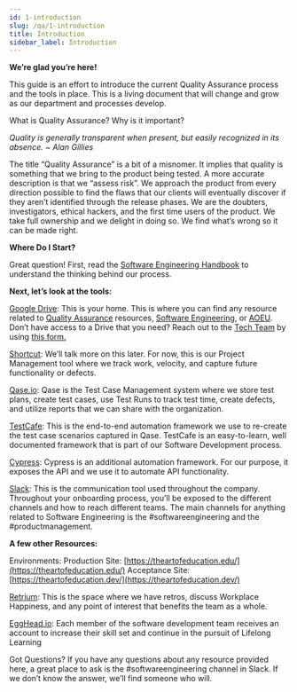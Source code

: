 ```yaml
---
id: 1-introduction
slug: /qa/1-introduction
title: Introduction
sidebar_label: Introduction
---
```


**We’re glad you’re here!**

This guide is an effort to introduce the current Quality Assurance process and the tools in place. This is a living document that will change and grow as our department and processes develop.

What is Quality Assurance? Why is it important?

*Quality is generally transparent when present, but easily recognized in its absence.
~ Alan Gillies*

The title “Quality Assurance” is a bit of a misnomer. It implies that quality is something that we bring to the product being tested. A more accurate description is that we “assess risk”. We approach the product from every direction possible to find the flaws that our clients will eventually discover if they aren’t identified through the release phases. We are the doubters, investigators, ethical hackers, and the first time users of the product. We take full ownership and we delight in doing so. We find what’s wrong so it can be made right.

**Where Do I Start?**

Great question!
First, read the [Software Engineering Handbook](https://docs.google.com/document/d/1GrXqaVcmZB3Iga_KVICKeawf9-4oL2ai0NR3stsgNDU/edit#heading=h.kwmjf2rbjxk9) to understand the thinking behind our process.

**Next, let’s look at the tools:**

[Google Drive](https://drive.google.com/drive/u/0/my-drive):
This is your home. This is where you can find any resource related to [Quality Assurance](https://drive.google.com/drive/u/0/folders/1UzIgRbdoECb4EP0lyGDGdeXzzRxg2U3W) resources, [Software Engineering](https://drive.google.com/drive/u/0/folders/0AH-YqCSPGnyZUk9PVA), or [AOEU](https://drive.google.com/drive/u/0/folders/0APRl2e8Xicy6Uk9PVA). Don’t have access to a Drive that you need? Reach out to the [Tech Team](https://theartofed.slack.com/admin/user_groups) by using [this form.](https://share.hsforms.com/1ggldZBzoTQadzLupUqnxdg17zi9)

[Shortcut](https://shortcut.com/):
We’ll talk more on this later. For now, this is our Project Management tool where we track work, velocity, and capture future functionality or defects.

[Qase.io](https://app.qase.io/projects):
Qase is the Test Case Management system where we store test plans, create test cases, use Test Runs to track test time, create defects, and utilize reports that we can share with the organization.

[TestCafe](https://testcafe.io/):
This is the end-to-end automation framework we use to re-create the test case scenarios captured in Qase. TestCafe is an easy-to-learn, well documented framework that is part of our Software Development process.

[Cypress](https://www.cypress.io/):
Cypress is an additional automation framework. For our purpose, it exposes the API and we use it to automate API functionality.

[Slack](https://slack.com/):
This is the communication tool used throughout the company. Throughout your onboarding process, you’ll be exposed to the different channels and how to reach different teams. The main channels for anything related to Software Engineering is the #softwareengineering and the #productmanagement.

**A few other Resources:**

Environments:
Production Site: [https://theartofeducation.edu/](https://theartofeducation.edu/)
Acceptance Site: [https://theartofeducation.dev/](https://theartofeducation.dev/)

[Retrium](https://www.retrium.com/):
This is the space where we have retros, discuss Workplace Happiness, and any point of interest that benefits the team as a whole.

[EggHead.io](https://egghead.io/):
Each member of the software development team receives an account to increase their skill set and continue in the pursuit of Lifelong Learning

Got Questions?
If you have any questions about any resource provided here, a great place to ask is the #softwareengineering channel in Slack. If we don’t know the answer, we’ll find someone who will.
